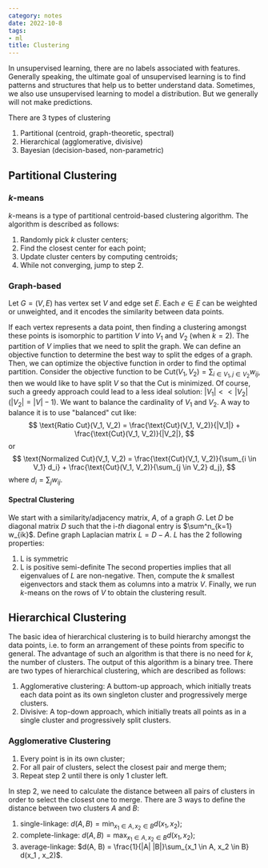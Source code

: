 ```yaml
---
category: notes
date: 2022-10-8
tags:
- ml
title: Clustering
---
```


In unsupervised learning, there are no labels associated with features. Generally speaking, the ultimate goal of unsupervised learning is to find patterns and structures that help us to better understand data. Sometimes, we also use unsupervised learning to model a distribution. But we generally will not make predictions.

There are 3 types of clustering
1. Partitional (centroid, graph-theoretic, spectral)
1. Hierarchical (agglomerative, divisive)
2. Bayesian (decision-based, non-parametric)

## Partitional Clustering

### $k$-means

$k$-means is a type of partitional centroid-based clustering algorithm. The algorithm is described as follows:
1. Randomly pick $k$ cluster centers;
2. Find the closest center for each point;
3. Update cluster centers by computing centroids;
4. While not converging, jump to step 2.

### Graph-based

Let $G = (V, E)$ has vertex set $V$ and edge set $E$. Each $e \in E$ can be weighted or unweighted, and it encodes the similarity between data points. 

If each vertex represents a data point, then finding a clustering amongst these points is isomorphic to partition $V$ into $V_1$ and $V_2$ (when $k = 2$). The partition of $V$ implies that we need to split the graph. We can define an objective function to determine the best way to split the edges of a graph. Then, we can optimize the objective function in order to find the optimal partition. Consider the objective function to be $\text{Cut}(V_1, V_2) = \sum_{i \in V_1, j \in V_2} w_{ij}$, then we would like to have split $V$ so that the $\text{Cut}$ is minimized. Of course, such a greedy approach could lead to a less ideal solution: $|V_1| << |V_2| (|V_2| = |V| - 1)$. We want to balance the cardinality of $V_1$ and $V_2$. A way to balance it is to use "balanced" cut like:
$$
\text{Ratio Cut}(V_1, V_2) = \frac{\text{Cut}(V_1, V_2)}{|V_1|} + \frac{\text{Cut}(V_1, V_2)}{|V_2|},
$$
or
$$
\text{Normalized Cut}(V_1, V_2) = \frac{\text{Cut}(V_1, V_2)}{\sum_{i \in V_1} d_i} + \frac{\text{Cut}(V_1, V_2)}{\sum_{j \in V_2} d_j},
$$
where $d_i = \sum_j w_{ij}$.

#### Spectral Clustering

We start with a similarity/adjacency matrix, $A$, of a graph $G$. Let $D$ be diagonal matrix $D$ such that the i-$th$ diagonal entry is $\sum^n_{k=1} w_{ik}$. Define graph Laplacian matrix $L = D - A$. $L$ has the 2 following properties:
1. L is symmetric
2. L is positive semi-definite
The second properties implies that all eigenvalues of $L$ are non-negative. Then, compute the $k$ smallest eigenvectors and stack them as columns into a matrix $V$. Finally, we run $k$-means on the rows of $V$ to obtain the clustering result.


## Hierarchical Clustering

The basic idea of hierarchical clustering is to build hierarchy amongst the data points, i.e. to form an arrangement of these points from specific to general. The advantage of such an algorithm is that there is no need for $k$, the number of clusters. The output of this algorithm is a binary tree. There are two types of hierarchical clustering, which are described as follows:
1. Agglomerative clustering: A buttom-up approach, which initially treats each data point as its own singleton cluster and progressively merge clusters.
2. Divisive: A top-down approach, which initially treats all points as in a single cluster and progressively split clusters.

### Agglomerative Clustering

1. Every point is in its own cluster;
2. For all pair of clusters, select the closest pair and merge them;
3. Repeat step 2 until there is only 1 cluster left.

In step 2, we need to calculate the distance between all pairs of clusters in order to select the closest one to merge. There are 3 ways to define the distance between two clusters $A$ and $B$:
1. single-linkage: $d(A, B) = \min_{x_1 \in A, x_2 \in B} d(x_1, x_2)$;
2. complete-linkage: $d(A, B) = \max_{x_1 \in A, x_2 \in B} d(x_1, x_2)$;
3. average-linkage: $d(A, B) = \frac{1}{|A| |B|}\sum_{x_1 \in A, x_2 \in B} d(x_1 , x_2)$.
